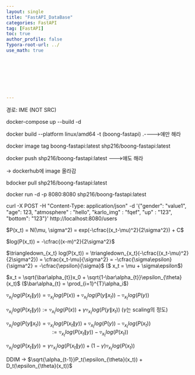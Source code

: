 ```yaml
---
layout: single
title: "FastAPI_DataBase"
categories: FastAPI
tag: [FastAPI]
toc: true
author_profile: false
Typora-root-url: ../
use_math: true








---
```


경로: IME (NOT SRC)

docker-compose up --build -d

docker build --platform linux/amd64 -t (boong-fastapi) .---->얘만 해라

docker image tag boong-fastapi:latest shp216/boong-fastapi:latest

docker push shp216/boong-fastapi:latest --->얘도 해라

-> dockerhub에 image 올라감

 bdocker pull shp216/boong-fastapi:latest

docker run -d -p 8080:8080 shp216/boong-fastapi:latest

curl -X POST -H "Content-Type: application/json" -d '{"gender": "value1", "age": 123, "atmosphere" : "hello", "karlo_img" : "fqef", "up" : "123", "bottom": "123"}' http://localhost:8080/users







$P(x_t) = N(\mu, \sigma^2) = exp(-\cfrac{(x_t-\mu)^2}{2\sigma^2}) + C$

$log(P(x_t)) = -\cfrac{(x-m)^2}{2\sigma^2}$

$\triangledown_{x_t} log(P(x_t)) =  \triangledown_{x_t}(-\cfrac{(x_t-\mu)^2}{2\sigma^2}) = \cfrac{x_t-\mu}{\sigma^2} = -\cfrac{\sigma\epsilon}{\sigma^2} = -\cfrac{\epsilon}{\sigma}$ ($ x_t = \mu + \sigma\epsilon$)

$x_t = \sqrt{\bar\alpha_{t}}x_0 + \sqrt{1-\bar\alpha_{t}}\epsilon_{\theta}(x_t)$ ($\bar\alpha_{t} = \prod_{i=1}^{T}\alpha_i$)



$\triangledown_{x_t} log(P(x_t\|y)) = \triangledown_{x_t} log(P(x)) + \triangledown_{x_t} log(P(y\|x_t)) - \triangledown_{x_t} log(P(y))$

$\triangledown_{x_t} log(P(x_t\|y)) := \triangledown_{x_t} log(P(x)) + \gamma\triangledown_{x_t} log(P(y\|x_t))$ ($\gamma$는 scaling의 정도)

$\triangledown_{x_t} log(P(y\|x_t)) = \triangledown_{x_t} log(P(x_t\|y)) + \triangledown_{x_t} log(P(y)) - \triangledown_{x_t} log(P(x_t))$<br/>&emsp;&ensp;&emsp;&emsp;&emsp;&emsp;&emsp;&emsp;&emsp;$:= \triangledown_{x_t} log(P(x_t\|y)) - \triangledown_{x_t} log(P(x_t))$

$\triangledown_{x_t} log(P(x_t\|y)) = \gamma\triangledown_{x_t} log(P(x_t\|y)) + (1 - \gamma)\triangledown_{x_t} log(P(x_t))$

DDIM -> $\sqrt{\alpha_{t-1}}P_t(\epsilon_{\theta}(x_t)) + D_t(\epsilon_{\theta}(x_t))$
